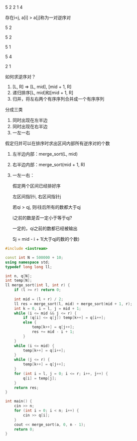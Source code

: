 5 2 2 1 4

存在i<j, a[i] > a[j]称为一对逆序对

5 2

5 2

5 1

5 4

2 1

如何求逆序对？

1. [L, R] => [L, mid], [mid + 1, R]
2. 递归排序[L, mid]和[mid + 1, R]
3. 归并，将左右两个有序序列合并成一个有序序列

分成三类

1. 同时出现在左半边
2. 同时出现在右半边
3. 一左一右

假定归并可以在排序时求出区间内部所有逆序对的个数

1. 左半边内部：merge_sort(L, mid)

2. 右半边内部：merge_sort(mid + 1, R)

3. 一左一右：

   假定两个区间已经排好序

   左区间指针i, 右区间指针j

   若qi > qj, 则i往后所有的数都大于qj

   i之前的数是否一定小于等于qj?

   一定的，qi之前的数都已经被输出

   Sj = mid - i + 1(大于qj的数的个数)

```C++
#include <iostream>

const int N = 500000 + 10;
using namespace std;
typedef long long ll;

int n, q[N];
int temp[N];
ll merge_sort(int l, int r) {
    if (l >= r) return 0;
    
    int mid = (l + r) / 2;
    ll res = merge_sort(l, mid) + merge_sort(mid + 1, r);
    int k = 0, i = l, j = mid + 1;
    while (i <= mid && j <= r) {
        if (q[i] <= q[j]) temp[k++] = q[i++];
        else {
            temp[k++] = q[j++];
            res += mid - i + 1;
        }
    }
    while (i <= mid) {
     	temp[k++] = q[i++];   
    }
    while (j <= r) {
        temp[k++] = q[j++];
    }
    for (int i = l, j = 0; i <= r; i++, j++) {
        q[i] = temp[j];
    }
    return res;
}

int main() {
    cin >> n;
    for (int i = 0; i < n; i++) {
        cin >> q[i];
    }
    cout << merge_sort(a, 0, n - 1);
    return 0;
}
```

